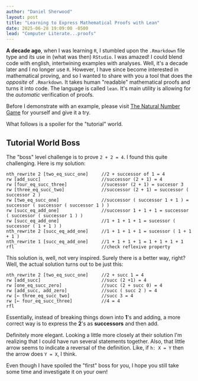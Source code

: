 ```yaml
---
author: "Daniel Sherwood"
layout: post
title: "Learning to Express Mathematical Proofs with Lean"
date: 2025-06-28 19:09:00 -0500
lead: "Computer Literate...proofs"
---
```


**A decade ago**, when I was learning ```R```, I stumbled upon the ```.Rmarkdown``` file type and its use in (what was then) `RStudio`. 
I was amazed! I could blend code with english, intertwining examples with analyses. 
Well, it's a decade later and I no longer use ```R```.  However, I have since become interested in mathematical proving, and so I wanted to share with you a tool that does the *opposite* of ```.Rmarkdown```. 
It takes human "readable" mathematical proofs and turns it into code.
The language is called ```lean```. It's main utility is allowing for the *automatic* verification of proofs. 

Before I demonstrate with an example, please visit [The Natural Number Game](https://adam.math.hhu.de/#/g/leanprover-community/nng4)
for yourself and give it a try.

What follows is a spoiler for the "tutorial" world. 

## Tutorial World Boss
The "boss" level challenge is to prove ```2 + 2 = 4```. I found this quite challenging.
Here is my solution: 

```{lean}
nth_rewrite 2 [two_eq_succ_one]     //2 + successor of 1 = 4
rw [add_succ]                       //successor (2 + 1) = 4
rw [four_eq_succ_three]             //sucessor (2 + 1) = succesor 3
rw [three_eq_succ_two]              //successor (2 + 1) = successor ( successor 2 )
rw [two_eq_succ_one]                //successor ( successor 1 + 1 ) = successor ( successor ( successor 1 ) ) 
rw [succ_eq_add_one]                //successor 1 + 1 + 1 = successor ( successor ( successor 1 ) ) 
rw [succ_eq_add_one]                //1 + 1 + 1 + 1 = sucessor ( successor ( 1 + 1 ) ) 
nth_rewrite 2 [succ_eq_add_one]     //1 + 1 + 1 + 1 = sucessor ( 1 + 1 + 1 )
nth_rewrite 1 [succ_eq_add_one]     //1 + 1 + 1 + 1 = 1 + 1 + 1 + 1
rfl                                 //check reflexive property 
```
This solution is, well, not very inspired. Surely there is a better way, right? 
Well, the actual solution turns out to be just this: 

```{lean}
nth_rewrite 2 [two_eq_succ_one]     //2 + succ 1 = 4 
rw [add_succ]                       //succ (2 +1) = 4
rw [one_eq_succ_zero]               //succ (2 + succ 0) = 4
rw [add_succ, add_zero]             //succ ( succ 2 ) = 4
rw [← three_eq_succ_two]            //succ 3 = 4
rw [← four_eq_succ_three]           //4 = 4
rfl
```

Essentially, instead of breaking things down into **1**'s and adding, a more correct way is to express the **2**'s as **successors** and then add.

Definitely more elegant. 
Looking a little more closely at their solution I'm realizing that I could have run several statements together. 
Also, that little arrow seems to indicate a reversal of the definition. 
Like, if ```h: X = Y``` then the arrow does ```Y = X```, I think. 

Even though I have spoiled the "first" boss for you, I hope you still take some time and investigate it on your own!
